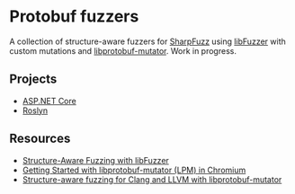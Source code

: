 # Protobuf fuzzers

A collection of structure-aware fuzzers for [SharpFuzz] using
[libFuzzer] with custom mutations and [libprotobuf-mutator].
Work in progress.

[SharpFuzz]: https://github.com/Metalnem/sharpfuzz
[libFuzzer]: http://llvm.org/docs/LibFuzzer.html
[libprotobuf-mutator]: https://github.com/google/libprotobuf-mutator

## Projects

- [ASP.NET Core](https://github.com/Metalnem/protobuf-fuzzers/tree/master/AspNetCore)
- [Roslyn](https://github.com/Metalnem/protobuf-fuzzers/tree/master/Roslyn)

## Resources

- [Structure-Aware Fuzzing with libFuzzer](https://github.com/google/fuzzer-test-suite/blob/master/tutorial/structure-aware-fuzzing.md)
- [Getting Started with libprotobuf-mutator (LPM) in Chromium](https://chromium.googlesource.com/chromium/src/testing/libfuzzer/+/HEAD/libprotobuf-mutator.md)
- [Structure-aware fuzzing for Clang and LLVM with libprotobuf-mutator](https://www.youtube.com/watch?v=U60hC16HEDY)
